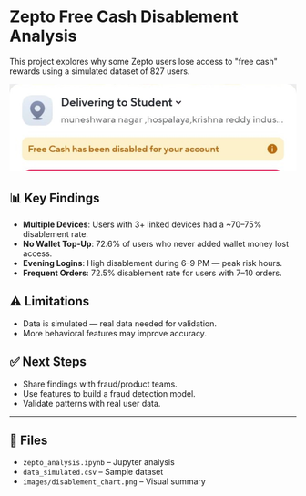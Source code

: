 # Zepto Free Cash Disablement Analysis

This project explores why some Zepto users lose access to "free cash" rewards using a simulated dataset of 827 users.

![Free Cash Analysis](https://github.com/Manikanta-Patankar/Zepto-Free-Cash-Disablement-Analysis/blob/master/image.jpg?raw=true)

## 📊 Key Findings

- **Multiple Devices**: Users with 3+ linked devices had a ~70–75% disablement rate.
- **No Wallet Top-Up**: 72.6% of users who never added wallet money lost access.
- **Evening Logins**: High disablement during 6–9 PM — peak risk hours.
- **Frequent Orders**: 72.5% disablement rate for users with 7–10 orders.

## ⚠️ Limitations

- Data is simulated — real data needed for validation.
- More behavioral features may improve accuracy.

## ✅ Next Steps

- Share findings with fraud/product teams.
- Use features to build a fraud detection model.
- Validate patterns with real user data.

---

## 📁 Files

- `zepto_analysis.ipynb` – Jupyter analysis
- `data_simulated.csv` – Sample dataset
- `images/disablement_chart.png` – Visual summary 

